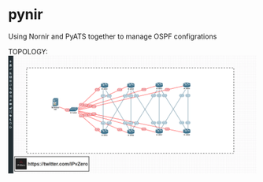 # pynir
Using Nornir and PyATS together to manage OSPF configrations

TOPOLOGY:
![Topology](./nornir-blog.png)
